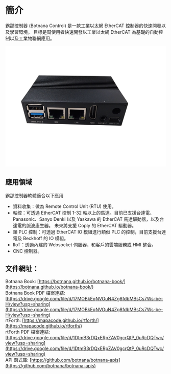 # 簡介

霸那控制器 (Botnana Control) 是一款工業以太網 EtherCAT 控制器的快速開發以及學習環境。
目標是幫使用者快速開發以工業以太網 EtherCAT 為基礎的自動控制以及工業物聯網應用。

![霸那控制器](./figures/b3a.png)

## 應用領域

霸那控制器軟體適合以下應用

* 資料收集：做為 Remote Control Unit (RTU) 使用。
* 軸控：可透過 EtherCAT 控制 1-32 軸以上的馬達。目前已支援台達電、Panasonic、Sanyo Denki 以及 Yaskawa 的 EtherCAT 馬達驅動器，以及台達電的脈波產生器。
未來將支援 Coply 的 EtherCAT 驅動器。
* 類 PLC 控制：可透過 EtherCAT IO 模組進行類似 PLC 的控制，目前支援台達電及 Beckhoff 的 IO 模組。
* IIoT：透過內建的 Websocket 伺服器，和客戶的雲端服務或 HMI 整合。
* CNC 控制器。

## 文件網址：

Botnana Book: [https://botnana.github.io/botnana-book/](https://botnana.github.io/botnana-book/)<br>
Botnana Book PDF 檔案連結: [https://drive.google.com/file/d/17MOBkEqNVOuN4Zg8fdbMBsCs7Ws-be-H/view?usp=sharing](https://drive.google.com/file/d/17MOBkEqNVOuN4Zg8fdbMBsCs7Ws-be-H/view?usp=sharing)<br>
rtForth: [https://mapacode.github.io/rtforth/](https://mapacode.github.io/rtforth/)<br>
rtForth PDF 檔案連結: [https://drive.google.com/file/d/1DtmB3rDQxERpZAV0gcrQtP_0uRcDQTwc/view?usp=sharing](https://drive.google.com/file/d/1DtmB3rDQxERpZAV0gcrQtP_0uRcDQTwc/view?usp=sharing)<br>
API 函式庫: [https://github.com/botnana/botnana-apis](https://github.com/botnana/botnana-apis)<br>